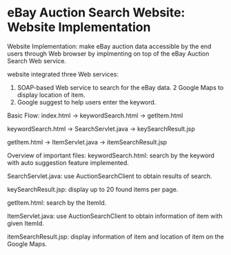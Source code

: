 # eBay Auction Search Website: Website Implementation
Website Implementation: make eBay auction data accessible by the end users through Web browser by implmenting on top of the eBay Auction Search Web service.

website integrated three Web services:
1. SOAP-based Web service to search for the eBay data.
2  Google Maps to display location of item.
3. Google suggest to help users enter the keyword.

Basic Flow:
index.html 
  -> keywordSearch.html
  -> getItem.html

keywordSearch.html -> SearchServlet.java -> keySearchResult.jsp

getItem.html -> ItemServlet.java -> itemSearchResult.jsp

Overview of important files:
keywordSearch.html: search by the keyword with auto suggestion feature implemented. 

SearchServlet.java: use AuctionSearchClient to obtain     results of search.

keySearchResult.jsp: display up to 20 found items per page.

getItem.html: search by the ItemId.

ItemServlet.java: use AuctionSearchClient to obtain information of item with given ItemId.

itemSearchResult.jsp: display information of item and location of item on the Google Maps.

